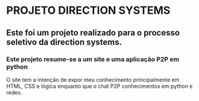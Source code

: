# PROJETO DIRECTION SYSTEMS

## Este foi um projeto realizado para o processo seletivo da direction systems. 

### Este projeto resume-se a um site e uma aplicação P2P em python

</par>O site tem a intenção de expor meu conhecimento principalmente em HTML, CSS e lógica enquanto que o chat P2P conhecimentos em python e redes.
